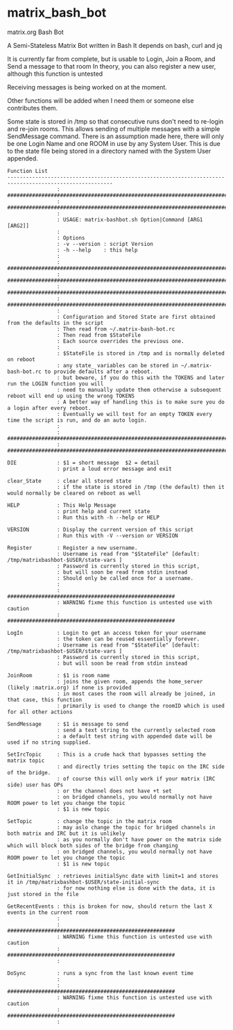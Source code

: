 # matrix_bash_bot
matrix.org Bash Bot

A Semi-Stateless Matrix Bot written in Bash
It depends on bash, curl and jq

It is currently far from complete, but is usable to Login, Join a Room, and Send a message to that room
In theory, you can also register a new user, although this function is untested

Receiving messages is being worked on at the moment.

Other functions will be added when I need them or someone else contributes them.

Some state is stored in /tmp so that consecutive runs don't need to re-login and re-join rooms.
This allows sending of multiple messages with a simple SendMessage command.
There is an assumption made here, there will only be one Login Name and one ROOM in use by any System User.
This is due to the state file being stored in a directory named with the System User appended.

    Function List
    --------------------------------------------------------------------------------------------------------
                    : ######################################################################################
                    : ######################################################################################
                    : 
                    : USAGE: matrix-bashbot.sh Option|Command [ARG1 [ARG2]]
                    : 
                    : Options
                    : -v --version : script Version
                    : -h --help    : this help
                    : 
                    : ######################################################################################
                    : ######################################################################################
                    : ######################################################################################
                    : ######################################################################################
                    : 
                    : Configuration and Stored State are first obtained from the defaults in the script
                    : Then read from ~/.matrix-bash-bot.rc
                    : Then read from $StateFile
                    : Each source overrides the previous one.
                    : 
                    : $StateFile is stored in /tmp and is normally deleted on reboot
                    : any state_ variables can be stored in ~/.matrix-bash-bot.rc to provide defaults after a reboot.
                    : but beware, if you do this with the TOKENS and later run the LOGIN function you will
                    : need to manually update them otherwise a subsequent reboot will end up using the wrong TOKENS
                    : A better way of handling this is to make sure you do a login after every reboot.
                    : Eventually we will test for an empty TOKEN every time the script is run, and do an auto login.
                    : 
                    : ######################################################################################
                    : ######################################################################################

    DIE             : $1 = short message  $2 = detail
                    : print a loud error message and exit

    clear_State     : clear all stored state
                    : if the state is stored in /tmp (the default) then it would normally be cleared on reboot as well

    HELP            : This Help Message
                    : print help and current state
                    : Run this with -h --help or HELP

    VERSION         : Display the current version of this script
                    : Run this with -V --version or VERSION

    Register        : Register a new username.
                    : Username is read from "$StateFile" [default: /tmp/matrixbashbot-$USER/state-vars ]
                    : Password is currently stored in this script,
                    : but will soon be read from stdin instead
                    : Should only be called once for a username.
                    : 
                    : ######################################################
                    : WARNING fixme this function is untested use with caution
                    : ######################################################

    LogIn           : Login to get an access token for your username
                    : the token can be reused essentially forever.
                    : Username is read from "$StateFile" [default: /tmp/matrixbashbot-$USER/state-vars ]
                    : Password is currently stored in this script,
                    : but will soon be read from stdin instead

    JoinRoom        : $1 is room name
                    : joins the given room, appends the home_server (likely :matrix.org) if none is provided
                    : in most cases the room will already be joined, in that case, this function
                    : primarily is used to change the roomID which is used for all other actions

    SendMessage     : $1 is message to send
                    : send a text string to the currently selected room
                    : a default test string with appended date will be used if no string supplied.

    SetIrcTopic     : This is a crude hack that bypasses setting the matrix topic
                    : and directly tries setting the topic on the IRC side of the bridge.
                    : of course this will only work if your matrix (IRC side) user has OPs
                    : or the channel does not have +t set
                    : on bridged channels, you would normally not have ROOM power to let you change the topic
                    : $1 is new topic

    SetTopic        : change the topic in the matrix room
                    : may aslo change the topic for bridged channels in both matrix and IRC but it is unlikely
                    : as you normally don't have power on the matrix side which will block both sides of the bridge from changing
                    : on bridged channels, you would normally not have ROOM power to let you change the topic
                    : $1 is new topic

    GetInitialSync  : retrieves initialSync date with limit=1 and stores it in /tmp/matrixbashbot-$USER/state-initial-sync
                    : for now nothing else is done with the data, it is just stored in the file

    GetRecentEvents : this is broken for now, should return the last X events in the current room
                    : 
                    : ######################################################
                    : WARNING fixme this function is untested use with caution
                    : ######################################################
                    : 

    DoSync          : runs a sync from the last known event time
                    : 
                    : ######################################################
                    : WARNING fixme this function is untested use with caution
                    : ######################################################
                    : 

